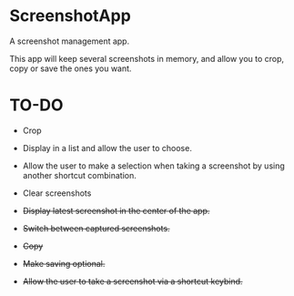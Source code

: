 # ScreenshotApp
 A screenshot management app.

 This app will keep several screenshots in memory, and allow you to crop, copy or save the ones you want.

 # TO-DO
- Crop
- Display in a list and allow the user to choose.
- Allow the user to make a selection when taking a screenshot by using another shortcut combination.
- Clear screenshots


- ~~Display latest screenshot in the center of the app.~~
- ~~Switch between captured screenshots.~~
- ~~Copy~~
- ~~Make saving optional.~~
- ~~Allow the user to take a screenshot via a shortcut keybind.~~

